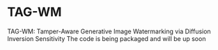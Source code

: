 # TAG-WM
TAG-WM: Tamper-Aware Generative Image Watermarking via Diffusion Inversion Sensitivity
The code is being packaged and will be up soon
